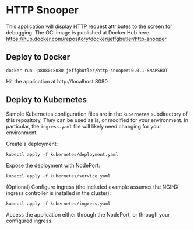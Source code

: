 # HTTP Snooper

This application will display HTTP request attributes to the screen for debugging. The OCI image is published
at Docker Hub here: https://hub.docker.com/repository/docker/jeffgbutler/http-snooper

## Deploy to Docker

```shell
docker run -p8080:8080 jeffgbutler/http-snooper:0.0.1-SNAPSHOT 
```

Hit the application at http://localhost:8080

## Deploy to Kubernetes
Sample Kubernetes configuration files are in the `kubernetes` subdirectory of this repository. They can be used as is,
or modified for your environment. In particular, the `ingress.yaml` file will likely need changing for your
environment.

Create a deployment:

```shell
kubectl apply -f kubernetes/deployment.yaml
```

Expose the deployment with NodePort:

```shell
kubectl apply -f kubernetes/service.yaml
```

(Optional) Configure ingress (the included example assumes the NGINX ingress controller is installed in the cluster):

```shell
kubectl apply -f kubernetes/ingress.yaml
```

Access the application either through the NodePort, or through your configured ingress.
